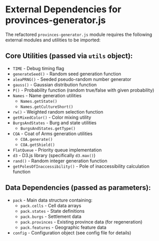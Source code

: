 # External Dependencies for provinces-generator.js

The refactored `provinces-generator.js` module requires the following external modules and utilities to be imported:

## Core Utilities (passed via `utils` object):
- `TIME` - Debug timing flag
- `generateSeed()` - Random seed generation function
- `aleaPRNG()` - Seeded pseudo-random number generator
- `gauss()` - Gaussian distribution function
- `P()` - Probability function (random true/false with given probability)
- `Names` - Name generation utilities
  - `Names.getState()`
  - `Names.getCultureShort()`
- `rw()` - Weighted random selection function
- `getMixedColor()` - Color mixing utility
- `BurgsAndStates` - Burg and state utilities
  - `BurgsAndStates.getType()`
- `COA` - Coat of Arms generation utilities
  - `COA.generate()`
  - `COA.getShield()`
- `FlatQueue` - Priority queue implementation
- `d3` - D3.js library (specifically `d3.max()`)
- `rand()` - Random integer generation function
- `getPolesOfInaccessibility()` - Pole of inaccessibility calculation function

## Data Dependencies (passed as parameters):
- `pack` - Main data structure containing:
  - `pack.cells` - Cell data arrays
  - `pack.states` - State definitions
  - `pack.burgs` - Settlement data
  - `pack.provinces` - Existing province data (for regeneration)
  - `pack.features` - Geographic feature data
- `config` - Configuration object (see config file for details)